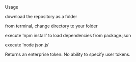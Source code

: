 Usage

download the repository as a folder


  from terminal, change directory to your folder
  
  execute 'npm install' to load dependencies from package.json
  
  execute 'node json.js'
  
  
Returns an enterprise token. No ability to specify user tokens.

